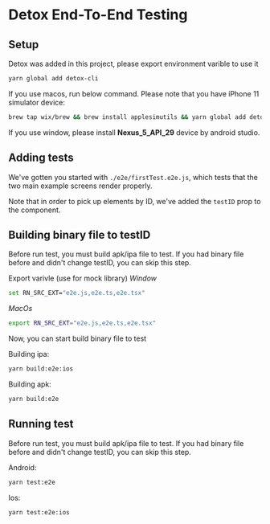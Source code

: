 # Detox End-To-End Testing

## Setup

Detox was added in this project, please export environment varible to use it

```bash
yarn global add detox-cli
```

If you use macos, run below command. Please note that you have iPhone 11 simulator device:

```bash
brew tap wix/brew && brew install applesimutils && yarn global add detox-cli
```

If you use window, please install **Nexus_5_API_29** device by android studio.

## Adding tests

We've gotten you started with `./e2e/firstTest.e2e.js`, which tests that the two main example screens render properly.

Note that in order to pick up elements by ID, we've added the `testID` prop to the component.

## Building binary file to testID

Before run test, you must build apk/ipa file to test. If you had binary file before and didn't change testID, you can skip this step.

Export varivle (use for mock library)
_Window_

```bash
set RN_SRC_EXT="e2e.js,e2e.ts,e2e.tsx"
```

_MacOs_

```bash
export RN_SRC_EXT="e2e.js,e2e.ts,e2e.tsx"
```

Now, you can start build binary file to test

Building ipa:

```bash
yarn build:e2e:ios
```

Building apk:

```bash
yarn build:e2e
```

## Running test

Before run test, you must build apk/ipa file to test. If you had binary file before and didn't change testID, you can skip this step.

Android:

```bash
yarn test:e2e
```

Ios:

```bash
yarn test:e2e:ios
```
